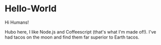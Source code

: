 # Hello-World

Hi Humans! 

Hubo here, I like Node.js and Coffeescript (that's what I'm made of!).
I've had tacos on the moon and find them far superior to Earth tacos.
